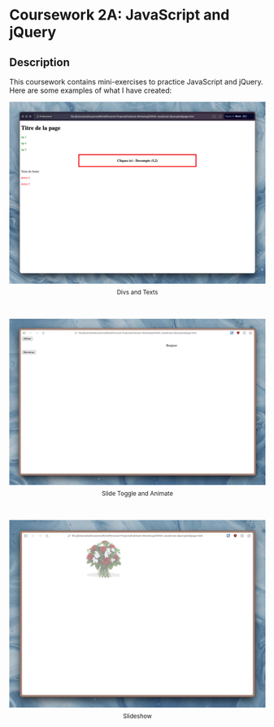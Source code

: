 # Coursework 2A: JavaScript and jQuery
## Description
This coursework contains mini-exercises to practice JavaScript and jQuery. Here are some examples of what I have created:

<p align="center">
  <img src="images/ex3.jpeg" alt="Divs and Texts">
  <br>
  <sub>Divs and Texts</sub>
</p>

<br>

<p align="center">
  <img src="images/ex4.jpeg" alt="Slide Toggle and Animate">
  <br>
  <sub>Slide Toggle and Animate</sub>
</p>

<br>

<p align="center">
  <img src="images/ex5.jpeg" alt="Slideshow">
  <br>
  <sub>Slideshow</sub>
</p>